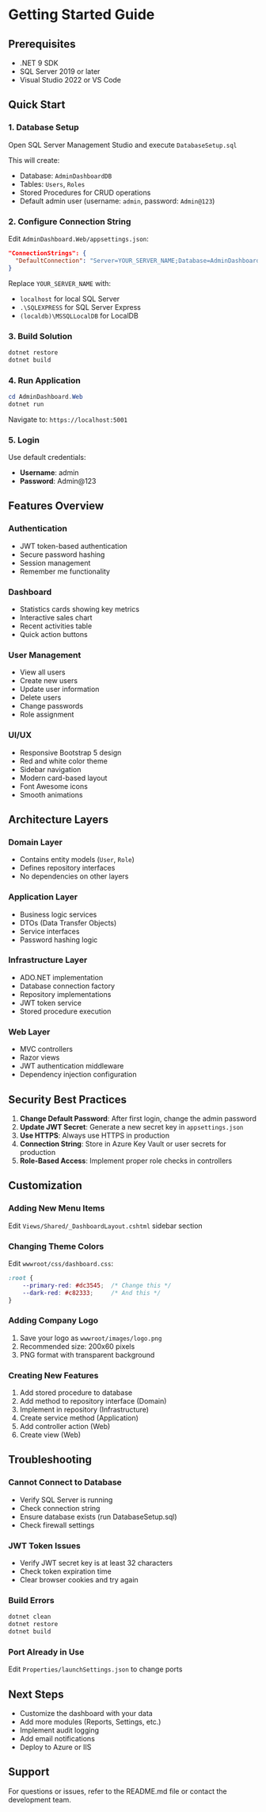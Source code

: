 # Getting Started Guide

## Prerequisites
- .NET 9 SDK
- SQL Server 2019 or later
- Visual Studio 2022 or VS Code

## Quick Start

### 1. Database Setup
Open SQL Server Management Studio and execute `DatabaseSetup.sql`

This will create:
- Database: `AdminDashboardDB`
- Tables: `Users`, `Roles`
- Stored Procedures for CRUD operations
- Default admin user (username: `admin`, password: `Admin@123`)

### 2. Configure Connection String
Edit `AdminDashboard.Web/appsettings.json`:
```json
"ConnectionStrings": {
  "DefaultConnection": "Server=YOUR_SERVER_NAME;Database=AdminDashboardDB;Trusted_Connection=True;TrustServerCertificate=True;"
}
```

Replace `YOUR_SERVER_NAME` with:
- `localhost` for local SQL Server
- `.\SQLEXPRESS` for SQL Server Express
- `(localdb)\MSSQLLocalDB` for LocalDB

### 3. Build Solution
```powershell
dotnet restore
dotnet build
```

### 4. Run Application
```powershell
cd AdminDashboard.Web
dotnet run
```

Navigate to: `https://localhost:5001`

### 5. Login
Use default credentials:
- **Username**: admin
- **Password**: Admin@123

## Features Overview

### Authentication
- JWT token-based authentication
- Secure password hashing
- Session management
- Remember me functionality

### Dashboard
- Statistics cards showing key metrics
- Interactive sales chart
- Recent activities table
- Quick action buttons

### User Management
- View all users
- Create new users
- Update user information
- Delete users
- Change passwords
- Role assignment

### UI/UX
- Responsive Bootstrap 5 design
- Red and white color theme
- Sidebar navigation
- Modern card-based layout
- Font Awesome icons
- Smooth animations

## Architecture Layers

### Domain Layer
- Contains entity models (`User`, `Role`)
- Defines repository interfaces
- No dependencies on other layers

### Application Layer
- Business logic services
- DTOs (Data Transfer Objects)
- Service interfaces
- Password hashing logic

### Infrastructure Layer
- ADO.NET implementation
- Database connection factory
- Repository implementations
- JWT token service
- Stored procedure execution

### Web Layer
- MVC controllers
- Razor views
- JWT authentication middleware
- Dependency injection configuration

## Security Best Practices

1. **Change Default Password**: After first login, change the admin password
2. **Update JWT Secret**: Generate a new secret key in `appsettings.json`
3. **Use HTTPS**: Always use HTTPS in production
4. **Connection String**: Store in Azure Key Vault or user secrets for production
5. **Role-Based Access**: Implement proper role checks in controllers

## Customization

### Adding New Menu Items
Edit `Views/Shared/_DashboardLayout.cshtml` sidebar section

### Changing Theme Colors
Edit `wwwroot/css/dashboard.css`:
```css
:root {
    --primary-red: #dc3545;  /* Change this */
    --dark-red: #c82333;     /* And this */
}
```

### Adding Company Logo
1. Save your logo as `wwwroot/images/logo.png`
2. Recommended size: 200x60 pixels
3. PNG format with transparent background

### Creating New Features
1. Add stored procedure to database
2. Add method to repository interface (Domain)
3. Implement in repository (Infrastructure)
4. Create service method (Application)
5. Add controller action (Web)
6. Create view (Web)

## Troubleshooting

### Cannot Connect to Database
- Verify SQL Server is running
- Check connection string
- Ensure database exists (run DatabaseSetup.sql)
- Check firewall settings

### JWT Token Issues
- Verify JWT secret key is at least 32 characters
- Check token expiration time
- Clear browser cookies and try again

### Build Errors
```powershell
dotnet clean
dotnet restore
dotnet build
```

### Port Already in Use
Edit `Properties/launchSettings.json` to change ports

## Next Steps
- Customize the dashboard with your data
- Add more modules (Reports, Settings, etc.)
- Implement audit logging
- Add email notifications
- Deploy to Azure or IIS

## Support
For questions or issues, refer to the README.md file or contact the development team.

